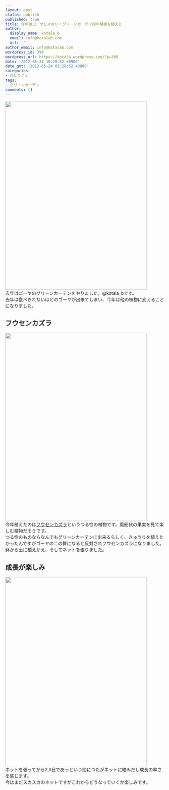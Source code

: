 ```yaml
---
layout: post
status: publish
published: true
title: 今年はゴーヤじゃない！グリーンカーテン用の植物を植えた
author:
  display_name: kotala_b
  email: info@kotalab.com
  url: ''
author_email: info@kotalab.com
wordpress_id: 390
wordpress_url: https://kotala.wordpress.com/?p=390
date: '2012-05-24 10:28:52 +0900'
date_gmt: '2012-05-24 01:28:52 +0900'
categories:
- ひとりごと
tags:
- グリーンカーテン
comments: []
---
```

<p><a href="http://kotalab.com/wp-content/uploads/greencurtain.jpg" target="_blank"><img src="http://kotalab.com/wp-content/uploads/greencurtain.jpg" alt="" title="greencurtain" width="448" height="597" class="alignnone size-full wp-image-1161" /></a><br />
去年はゴーヤのグリーンカーテンをやりました。@kotala_bです。<br />
去年は食べきれないほどのゴーヤが出来てしまい、今年は他の植物に変えることになりました。<br />
<!--more--></p>
<h2>フウセンカズラ</h2>
<p><a href="http://kotalab.com/wp-content/uploads/greencurtain_01.jpg" target="_blank"><img src="http://kotalab.com/wp-content/uploads/greencurtain_01.jpg" alt="" title="greencurtain_01" width="448" height="597" class="alignnone size-full wp-image-1162" /></a><br />
今年植えたのは<a href="http://yasashi.info/hu_00034.htm" target="_blank">フウセンカズラ</a>というつる性の植物です。風船状の果実を見て楽しむ植物だそうです。<br />
つる性のものならなんでもグリーンカーテンに出来るらしく、きゅうりを植えたかったんですがゴーヤの二の舞になると反対されフウセンカズラになりました。<br />
鉢から土に植えかえ、そしてネットを張りました。</p>
<h2>成長が楽しみ</h2>
<p><a href="http://kotalab.com/wp-content/uploads/greencurtain_03.jpg" target="_blank"><img src="http://kotalab.com/wp-content/uploads/greencurtain_03.jpg" alt="" title="greencurtain_03" width="448" height="600" class="alignnone size-full wp-image-1164" /></a><br />
ネットを張ってから2,3日であっという間につたがネットに絡みだし成長の早さを感じます。<br />
今はまだスカスカのネットですがこれからどうなっていくか楽しみです。</p>
